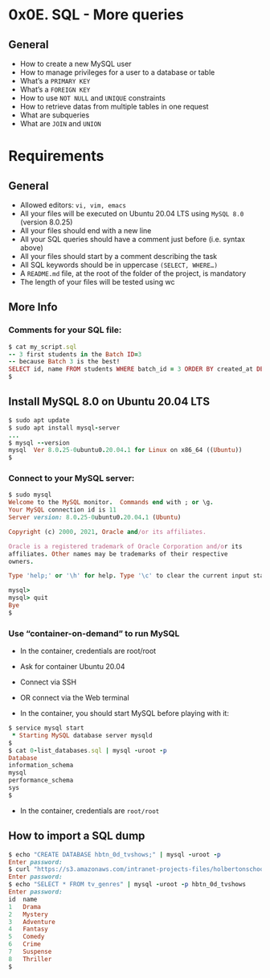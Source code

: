 # 0x0E. SQL - More queries

## General
+ How to create a new MySQL user
+ How to manage privileges for a user to a database or table
+ What’s a `PRIMARY KEY`
+ What’s a `FOREIGN KEY`
+ How to use `NOT NULL` and `UNIQUE` constraints
+ How to retrieve datas from multiple tables in one request
+ What are subqueries
+ What are `JOIN` and `UNION`

# Requirements
## General

+ Allowed editors: `vi, vim, emacs`
+ All your files will be executed on Ubuntu 20.04 LTS using `MySQL 8.0` (version 8.0.25)
+ All your files should end with a new line
+ All your SQL queries should have a comment just before (i.e. syntax above)
+ All your files should start by a comment describing the task
+ All SQL keywords should be in uppercase `(SELECT, WHERE…)`
+ A `README.md` file, at the root of the folder of the project, is mandatory
+ The length of your files will be tested using wc

## More Info
### Comments for your SQL file:
```ruby
$ cat my_script.sql
-- 3 first students in the Batch ID=3
-- because Batch 3 is the best!
SELECT id, name FROM students WHERE batch_id = 3 ORDER BY created_at DESC LIMIT 3;
$
```

## Install MySQL 8.0 on Ubuntu 20.04 LTS
```ruby
$ sudo apt update
$ sudo apt install mysql-server
...
$ mysql --version
mysql  Ver 8.0.25-0ubuntu0.20.04.1 for Linux on x86_64 ((Ubuntu))
$
```

### Connect to your MySQL server:
```ruby
$ sudo mysql
Welcome to the MySQL monitor.  Commands end with ; or \g.
Your MySQL connection id is 11
Server version: 8.0.25-0ubuntu0.20.04.1 (Ubuntu)

Copyright (c) 2000, 2021, Oracle and/or its affiliates.

Oracle is a registered trademark of Oracle Corporation and/or its
affiliates. Other names may be trademarks of their respective
owners.

Type 'help;' or '\h' for help. Type '\c' to clear the current input statement.

mysql>
mysql> quit
Bye
$
```

### Use “container-on-demand” to run MySQL
+ In the container, credentials are root/root

+ Ask for container Ubuntu 20.04
+ Connect via SSH
+ OR connect via the Web terminal
+ In the container, you should start MySQL before playing with it:

```ruby
$ service mysql start                                                   
 * Starting MySQL database server mysqld 
$
$ cat 0-list_databases.sql | mysql -uroot -p                               
Database                                                                                   
information_schema                                                                         
mysql                                                                                      
performance_schema                                                                         
sys                      
$
```

+ In the container, credentials are `root/root`

## How to import a SQL dump
```ruby
$ echo "CREATE DATABASE hbtn_0d_tvshows;" | mysql -uroot -p
Enter password: 
$ curl "https://s3.amazonaws.com/intranet-projects-files/holbertonschool-higher-level_programming+/274/hbtn_0d_tvshows.sql" -s | mysql -uroot -p hbtn_0d_tvshows
Enter password: 
$ echo "SELECT * FROM tv_genres" | mysql -uroot -p hbtn_0d_tvshows
Enter password: 
id  name
1   Drama
2   Mystery
3   Adventure
4   Fantasy
5   Comedy
6   Crime
7   Suspense
8   Thriller
$
```
